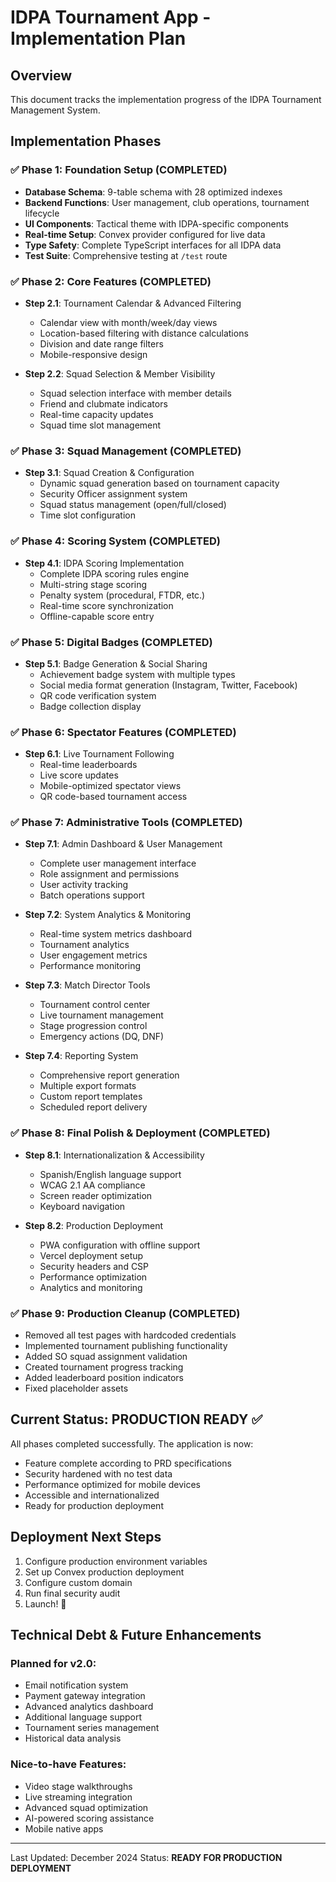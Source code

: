 # IDPA Tournament App - Implementation Plan

## Overview
This document tracks the implementation progress of the IDPA Tournament Management System.

## Implementation Phases

### ✅ Phase 1: Foundation Setup (COMPLETED)
- **Database Schema**: 9-table schema with 28 optimized indexes
- **Backend Functions**: User management, club operations, tournament lifecycle
- **UI Components**: Tactical theme with IDPA-specific components
- **Real-time Setup**: Convex provider configured for live data
- **Type Safety**: Complete TypeScript interfaces for all IDPA data
- **Test Suite**: Comprehensive testing at `/test` route

### ✅ Phase 2: Core Features (COMPLETED)
- **Step 2.1**: Tournament Calendar & Advanced Filtering
  - Calendar view with month/week/day views
  - Location-based filtering with distance calculations
  - Division and date range filters
  - Mobile-responsive design
  
- **Step 2.2**: Squad Selection & Member Visibility
  - Squad selection interface with member details
  - Friend and clubmate indicators
  - Real-time capacity updates
  - Squad time slot management

### ✅ Phase 3: Squad Management (COMPLETED)
- **Step 3.1**: Squad Creation & Configuration
  - Dynamic squad generation based on tournament capacity
  - Security Officer assignment system
  - Squad status management (open/full/closed)
  - Time slot configuration

### ✅ Phase 4: Scoring System (COMPLETED)
- **Step 4.1**: IDPA Scoring Implementation
  - Complete IDPA scoring rules engine
  - Multi-string stage scoring
  - Penalty system (procedural, FTDR, etc.)
  - Real-time score synchronization
  - Offline-capable score entry

### ✅ Phase 5: Digital Badges (COMPLETED)
- **Step 5.1**: Badge Generation & Social Sharing
  - Achievement badge system with multiple types
  - Social media format generation (Instagram, Twitter, Facebook)
  - QR code verification system
  - Badge collection display

### ✅ Phase 6: Spectator Features (COMPLETED)
- **Step 6.1**: Live Tournament Following
  - Real-time leaderboards
  - Live score updates
  - Mobile-optimized spectator views
  - QR code-based tournament access

### ✅ Phase 7: Administrative Tools (COMPLETED)
- **Step 7.1**: Admin Dashboard & User Management
  - Complete user management interface
  - Role assignment and permissions
  - User activity tracking
  - Batch operations support

- **Step 7.2**: System Analytics & Monitoring
  - Real-time system metrics dashboard
  - Tournament analytics
  - User engagement metrics
  - Performance monitoring

- **Step 7.3**: Match Director Tools
  - Tournament control center
  - Live tournament management
  - Stage progression control
  - Emergency actions (DQ, DNF)

- **Step 7.4**: Reporting System
  - Comprehensive report generation
  - Multiple export formats
  - Custom report templates
  - Scheduled report delivery

### ✅ Phase 8: Final Polish & Deployment (COMPLETED)
- **Step 8.1**: Internationalization & Accessibility
  - Spanish/English language support
  - WCAG 2.1 AA compliance
  - Screen reader optimization
  - Keyboard navigation

- **Step 8.2**: Production Deployment
  - PWA configuration with offline support
  - Vercel deployment setup
  - Security headers and CSP
  - Performance optimization
  - Analytics and monitoring

### ✅ Phase 9: Production Cleanup (COMPLETED)
- Removed all test pages with hardcoded credentials
- Implemented tournament publishing functionality
- Added SO squad assignment validation
- Created tournament progress tracking
- Added leaderboard position indicators
- Fixed placeholder assets

## Current Status: PRODUCTION READY ✅

All phases completed successfully. The application is now:
- Feature complete according to PRD specifications
- Security hardened with no test data
- Performance optimized for mobile devices
- Accessible and internationalized
- Ready for production deployment

## Deployment Next Steps

1. Configure production environment variables
2. Set up Convex production deployment
3. Configure custom domain
4. Run final security audit
5. Launch! 🚀

## Technical Debt & Future Enhancements

### Planned for v2.0:
- Email notification system
- Payment gateway integration
- Advanced analytics dashboard
- Additional language support
- Tournament series management
- Historical data analysis

### Nice-to-have Features:
- Video stage walkthroughs
- Live streaming integration
- Advanced squad optimization
- AI-powered scoring assistance
- Mobile native apps

---

Last Updated: December 2024
Status: **READY FOR PRODUCTION DEPLOYMENT**